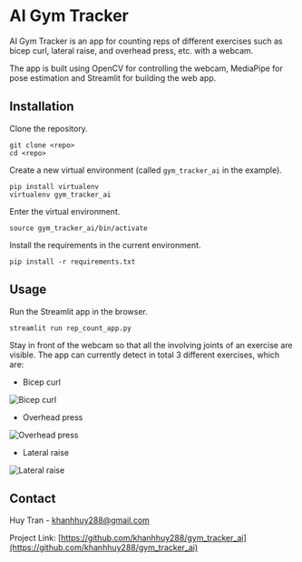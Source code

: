 # AI Gym Tracker
AI Gym Tracker is an app for counting reps of different exercises such as bicep 
curl, lateral raise, and overhead press, etc. with a webcam.  

The app is built using OpenCV for controlling the webcam, MediaPipe for pose 
estimation and Streamlit for building the web app.
## Installation
Clone the repository.
```
git clone <repo>
cd <repo>
```
Create a new virtual environment (called `gym_tracker_ai` in the example).
```
pip install virtualenv 
virtualenv gym_tracker_ai
```
Enter the virtual environment.
```
source gym_tracker_ai/bin/activate
```
Install the requirements in the current environment. 
```
pip install -r requirements.txt
```

## Usage
Run the Streamlit app in the browser.
```
streamlit run rep_count_app.py
```

Stay in front of the webcam so that all the involving joints of an exercise are visible. The app can currently detect in total 3 different exercises, which are:
* Bicep curl 

![Bicep curl](http://newlife.com.cy/wp-content/uploads/2019/11/23211301-Dumbbell-Standing-Inner-Biceps-Curl-version-2_Upper-Arms_360.gif)

* Overhead press

![Overhead press](https://modusx.de/wp-content/uploads/2021/04/military-press-weiter-griff.gif)
* Lateral raise

![Lateral raise](http://newlife.com.cy/wp-content/uploads/2019/11/22341301-Dumbbell-Standing-Lateral-Raise-female_Shoulders_360.gif)

## Contact
Huy Tran - khanhhuy288@gmail.com

Project Link: [https://github.com/khanhhuy288/gym_tracker_ai](https://github.com/khanhhuy288/gym_tracker_ai)

